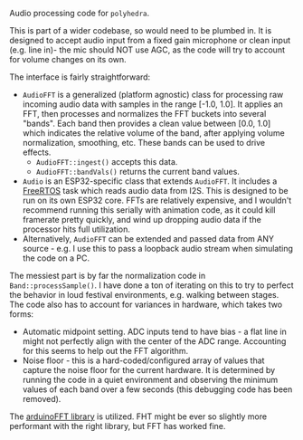 Audio processing code for `polyhedra`.

This is part of a wider codebase, so would need to be plumbed in. It is designed
to accept audio input from a fixed gain microphone or clean input (e.g. line
in)- the mic should NOT use AGC, as the code will try to account for volume
changes on its own.

The interface is fairly straightforward:

- `AudioFFT` is a generalized (platform agnostic) class for processing raw
  incoming audio data with samples in the range [-1.0, 1.0]. It applies an FFT,
  then processes and normalizes the FFT buckets into several "bands". Each band
  then provides a clean value between [0.0, 1.0] which indicates the relative
  volume of the band, after applying volume normalization, smoothing, etc. These
  bands can be used to drive effects.
    - `AudioFFT::ingest()` accepts this data.
    - `AudioFFT::bandVals()` returns the current band values.
- `Audio` is an ESP32-specific class that extends `AudioFFT`. It includes a
  [FreeRTOS](https://docs.espressif.com/projects/esp-idf/en/stable/esp32/api-reference/system/freertos_idf.html)
  task which reads audio data from I2S. This is designed to be run on its own
  ESP32 core. FFTs are relatively expensive, and I wouldn't recommend running
  this serially with animation code, as it could kill framerate pretty quickly,
  and wind up dropping audio data if the processor hits full utilization.
- Alternatively, `AudioFFT` can be extended and passed data from ANY source -
  e.g. I use this to pass a loopback audio stream when simulating the code on a
  PC.

The messiest part is by far the normalization code in `Band::processSample()`. I
have done a ton of iterating on this to try to perfect the behavior in loud
festival environments, e.g. walking between stages. The code also has to account
for variances in hardware, which takes two forms:

- Automatic midpoint setting. ADC inputs tend to have bias - a flat line in
  might not perfectly align with the center of the ADC range. Accounting for
  this seems to help out the FFT algorithm.
- Noise floor - this is a hard-coded/configured array of values that capture the
  noise floor for the current hardware. It is determined by running the code in
  a quiet environment and observing the minimum values of each band over a few
  seconds (this debugging code has been removed).

The [arduinoFFT library](https://github.com/kosme/arduinoFFT) is utilized. FHT
might be ever so slightly more performant with the right library, but FFT has
worked fine.
